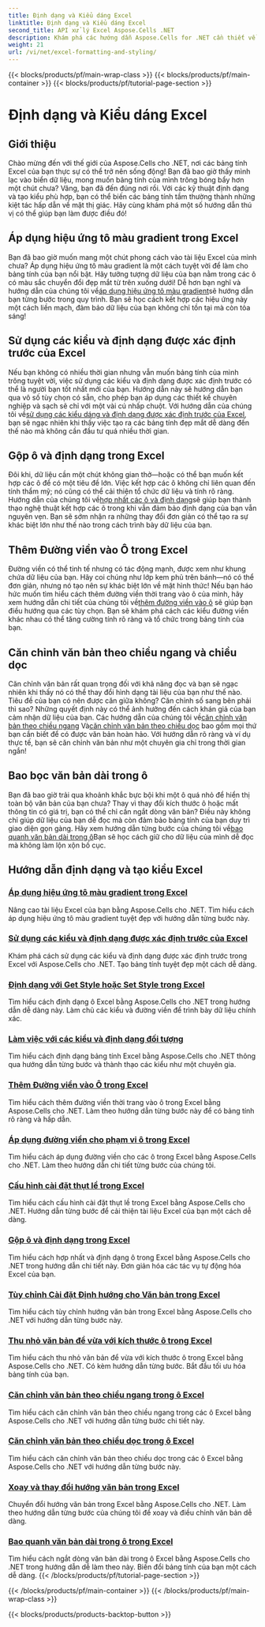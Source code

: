 ```yaml
---
title: Định dạng và Kiểu dáng Excel
linktitle: Định dạng và Kiểu dáng Excel
second_title: API xử lý Excel Aspose.Cells .NET
description: Khám phá các hướng dẫn Aspose.Cells for .NET cần thiết về định dạng và kiểu dáng Excel. Nâng cao bảng tính của bạn bằng các hướng dẫn thực tế, từng bước.
weight: 21
url: /vi/net/excel-formatting-and-styling/
---
```


{{< blocks/products/pf/main-wrap-class >}}
{{< blocks/products/pf/main-container >}}
{{< blocks/products/pf/tutorial-page-section >}}

# Định dạng và Kiểu dáng Excel

## Giới thiệu

Chào mừng đến với thế giới của Aspose.Cells cho .NET, nơi các bảng tính Excel của bạn thực sự có thể trở nên sống động! Bạn đã bao giờ thấy mình lạc vào biển dữ liệu, mong muốn bảng tính của mình trông bóng bẩy hơn một chút chưa? Vâng, bạn đã đến đúng nơi rồi. Với các kỹ thuật định dạng và tạo kiểu phù hợp, bạn có thể biến các bảng tính tầm thường thành những kiệt tác hấp dẫn về mặt thị giác. Hãy cùng khám phá một số hướng dẫn thú vị có thể giúp bạn làm được điều đó!

## Áp dụng hiệu ứng tô màu gradient trong Excel

 Bạn đã bao giờ muốn mang một chút phong cách vào tài liệu Excel của mình chưa? Áp dụng hiệu ứng tô màu gradient là một cách tuyệt vời để làm cho bảng tính của bạn nổi bật. Hãy tưởng tượng dữ liệu của bạn nằm trong các ô có màu sắc chuyển đổi đẹp mắt từ trên xuống dưới! Dễ hơn bạn nghĩ và hướng dẫn của chúng tôi về[áp dụng hiệu ứng tô màu gradient](./applying-gradient-fill-effects/)sẽ hướng dẫn bạn từng bước trong quy trình. Bạn sẽ học cách kết hợp các hiệu ứng này một cách liền mạch, đảm bảo dữ liệu của bạn không chỉ tồn tại mà còn tỏa sáng!

## Sử dụng các kiểu và định dạng được xác định trước của Excel

 Nếu bạn không có nhiều thời gian nhưng vẫn muốn bảng tính của mình trông tuyệt vời, việc sử dụng các kiểu và định dạng được xác định trước có thể là người bạn tốt nhất mới của bạn. Hướng dẫn này sẽ hướng dẫn bạn qua vô số tùy chọn có sẵn, cho phép bạn áp dụng các thiết kế chuyên nghiệp và sạch sẽ chỉ với một vài cú nhấp chuột. Với hướng dẫn của chúng tôi về[sử dụng các kiểu dáng và định dạng được xác định trước của Excel](./using-excel-predefined-styles-and-formatting/), bạn sẽ ngạc nhiên khi thấy việc tạo ra các bảng tính đẹp mắt dễ dàng đến thế nào mà không cần đầu tư quá nhiều thời gian.

## Gộp ô và định dạng trong Excel

 Đôi khi, dữ liệu cần một chút không gian thở—hoặc có thể bạn muốn kết hợp các ô để có một tiêu đề lớn. Việc kết hợp các ô không chỉ liên quan đến tính thẩm mỹ; nó cũng có thể cải thiện tổ chức dữ liệu và tính rõ ràng. Hướng dẫn của chúng tôi về[hợp nhất các ô và định dạng](./merging-cells-and-formatting/)sẽ giúp bạn thành thạo nghệ thuật kết hợp các ô trong khi vẫn đảm bảo định dạng của bạn vẫn nguyên vẹn. Bạn sẽ sớm nhận ra những thay đổi đơn giản có thể tạo ra sự khác biệt lớn như thế nào trong cách trình bày dữ liệu của bạn. 

## Thêm Đường viền vào Ô trong Excel

 Đường viền có thể tinh tế nhưng có tác động mạnh, được xem như khung chứa dữ liệu của bạn. Hãy coi chúng như lớp kem phủ trên bánh—nó có thể đơn giản, nhưng nó tạo nên sự khác biệt lớn về mặt hình thức! Nếu bạn háo hức muốn tìm hiểu cách thêm đường viền thời trang vào ô của mình, hãy xem hướng dẫn chi tiết của chúng tôi về[thêm đường viền vào ô](./adding-borders-to-cells/) sẽ giúp bạn điều hướng qua các tùy chọn. Bạn sẽ khám phá cách các kiểu đường viền khác nhau có thể tăng cường tính rõ ràng và tổ chức trong bảng tính của bạn.

## Căn chỉnh văn bản theo chiều ngang và chiều dọc

Căn chỉnh văn bản rất quan trọng đối với khả năng đọc và bạn sẽ ngạc nhiên khi thấy nó có thể thay đổi hình dạng tài liệu của bạn như thế nào. Tiêu đề của bạn có nên được căn giữa không? Căn chỉnh số sang bên phải thì sao? Những quyết định này có thể ảnh hưởng đến cách khán giả của bạn cảm nhận dữ liệu của bạn. Các hướng dẫn của chúng tôi về[căn chỉnh văn bản theo chiều ngang](./aligning-text-horizontally/) Và[căn chỉnh văn bản theo chiều dọc](./aligning-text-vertically/) bao gồm mọi thứ bạn cần biết để có được văn bản hoàn hảo. Với hướng dẫn rõ ràng và ví dụ thực tế, bạn sẽ căn chỉnh văn bản như một chuyên gia chỉ trong thời gian ngắn!

## Bao bọc văn bản dài trong ô

 Bạn đã bao giờ trải qua khoảnh khắc bực bội khi một ô quá nhỏ để hiển thị toàn bộ văn bản của bạn chưa? Thay vì thay đổi kích thước ô hoặc mất thông tin có giá trị, bạn có thể chỉ cần ngắt dòng văn bản? Điều này không chỉ giúp dữ liệu của bạn dễ đọc mà còn đảm bảo bảng tính của bạn duy trì giao diện gọn gàng. Hãy xem hướng dẫn từng bước của chúng tôi về[bao quanh văn bản dài trong ô](./wrapping-long-text-within-cells/)Bạn sẽ học cách giữ cho dữ liệu của mình dễ đọc mà không làm lộn xộn bố cục.

## Hướng dẫn định dạng và tạo kiểu Excel
### [Áp dụng hiệu ứng tô màu gradient trong Excel](./applying-gradient-fill-effects/)
Nâng cao tài liệu Excel của bạn bằng Aspose.Cells cho .NET. Tìm hiểu cách áp dụng hiệu ứng tô màu gradient tuyệt đẹp với hướng dẫn từng bước này.
### [Sử dụng các kiểu và định dạng được xác định trước của Excel](./using-excel-predefined-styles-and-formatting/)
Khám phá cách sử dụng các kiểu và định dạng được xác định trước trong Excel với Aspose.Cells cho .NET. Tạo bảng tính tuyệt đẹp một cách dễ dàng.
### [Định dạng với Get Style hoặc Set Style trong Excel](./formatting-with-get-style-or-set-style/)
Tìm hiểu cách định dạng ô Excel bằng Aspose.Cells cho .NET trong hướng dẫn dễ dàng này. Làm chủ các kiểu và đường viền để trình bày dữ liệu chính xác.
### [Làm việc với các kiểu và định dạng đối tượng](./working-with-styles-and-formatting-objects/)
Tìm hiểu cách định dạng bảng tính Excel bằng Aspose.Cells cho .NET thông qua hướng dẫn từng bước và thành thạo các kiểu như một chuyên gia.
### [Thêm Đường viền vào Ô trong Excel](./adding-borders-to-cells/)
Tìm hiểu cách thêm đường viền thời trang vào ô trong Excel bằng Aspose.Cells cho .NET. Làm theo hướng dẫn từng bước này để có bảng tính rõ ràng và hấp dẫn.
### [Áp dụng đường viền cho phạm vi ô trong Excel](./applying-borders-to-range-of-cells/)
Tìm hiểu cách áp dụng đường viền cho các ô trong Excel bằng Aspose.Cells cho .NET. Làm theo hướng dẫn chi tiết từng bước của chúng tôi.
### [Cấu hình cài đặt thụt lề trong Excel](./configuring-indentation-settings/)
Tìm hiểu cách cấu hình cài đặt thụt lề trong Excel bằng Aspose.Cells cho .NET. Hướng dẫn từng bước để cải thiện tài liệu Excel của bạn một cách dễ dàng.
### [Gộp ô và định dạng trong Excel](./merging-cells-and-formatting/)
Tìm hiểu cách hợp nhất và định dạng ô trong Excel bằng Aspose.Cells cho .NET trong hướng dẫn chi tiết này. Đơn giản hóa các tác vụ tự động hóa Excel của bạn.
### [Tùy chỉnh Cài đặt Định hướng cho Văn bản trong Excel](./customizing-orientation-settings-for-text/)
Tìm hiểu cách tùy chỉnh hướng văn bản trong Excel bằng Aspose.Cells cho .NET với hướng dẫn từng bước này.
### [Thu nhỏ văn bản để vừa với kích thước ô trong Excel](./shrinking-text-to-fit-cell-size/)
Tìm hiểu cách thu nhỏ văn bản để vừa với kích thước ô trong Excel bằng Aspose.Cells cho .NET. Có kèm hướng dẫn từng bước. Bắt đầu tối ưu hóa bảng tính của bạn.
### [Căn chỉnh văn bản theo chiều ngang trong ô Excel](./aligning-text-horizontally/)
Tìm hiểu cách căn chỉnh văn bản theo chiều ngang trong các ô Excel bằng Aspose.Cells cho .NET với hướng dẫn từng bước chi tiết này.
### [Căn chỉnh văn bản theo chiều dọc trong ô Excel](./aligning-text-vertically/)
Tìm hiểu cách căn chỉnh văn bản theo chiều dọc trong các ô Excel bằng Aspose.Cells cho .NET với hướng dẫn từng bước này.
### [Xoay và thay đổi hướng văn bản trong Excel](./rotating-and-changing-text-direction/)
Chuyển đổi hướng văn bản trong Excel bằng Aspose.Cells cho .NET. Làm theo hướng dẫn từng bước của chúng tôi để xoay và điều chỉnh văn bản dễ dàng.
### [Bao quanh văn bản dài trong ô trong Excel](./wrapping-long-text-within-cells/)
Tìm hiểu cách ngắt dòng văn bản dài trong ô Excel bằng Aspose.Cells cho .NET trong hướng dẫn dễ làm theo này. Biến đổi bảng tính của bạn một cách dễ dàng.
{{< /blocks/products/pf/tutorial-page-section >}}

{{< /blocks/products/pf/main-container >}}
{{< /blocks/products/pf/main-wrap-class >}}

{{< blocks/products/products-backtop-button >}}
